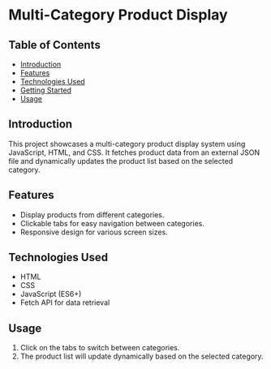 # Multi-Category Product Display

## Table of Contents
- [Introduction](#introduction)
- [Features](#features)
- [Technologies Used](#technologies-used)
- [Getting Started](#getting-started)
- [Usage](#usage)

## Introduction
This project showcases a multi-category product display system using JavaScript, HTML, and CSS. It fetches product data from an external JSON file and dynamically updates the product list based on the selected category.

## Features
- Display products from different categories.
- Clickable tabs for easy navigation between categories.
- Responsive design for various screen sizes.

## Technologies Used
- HTML
- CSS
- JavaScript (ES6+)
- Fetch API for data retrieval

## Usage
1. Click on the tabs to switch between categories.
2. The product list will update dynamically based on the selected category.
